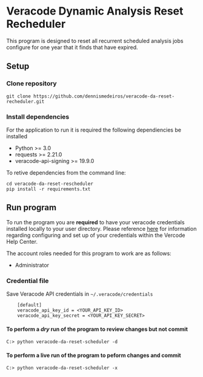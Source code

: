# Veracode Dynamic Analysis Reset Recheduler
This program is designed to reset all recurrent scheduled analysis jobs configure for one year that it finds that have expired.


## Setup
### Clone repository
```
git clone https://github.com/dennismedeiros/veracode-da-reset-recheduler.git
```

### Install dependencies
For the application to run it is required the following dependiencies be installed
* Python >= 3.0  
* requests >= 2.21.0
* veracode-api-signing >= 19.9.0

To retive dependencies from the command line:

```
cd veracode-da-reset-rescheduler
pip install -r requirements.txt
```

## Run program
To run the program you are **required** to have your veracode credentials installed locally to your user directory. Please reference [here](https://help.veracode.com/r/c_configure_api_cred_file) for information regarding configuring and set up of your credentials within the Vercode Help Center. 

The account roles needed for this program to work are as follows:
* Administrator

### Credential file
Save Veracode API credentials in `~/.veracode/credentials`
```
    [default]
    veracode_api_key_id = <YOUR_API_KEY_ID>
    veracode_api_key_secret = <YOUR_API_KEY_SECRET>
```
#### To perform a *dry* run of the program to review changes but not commit
```
C:> python veracode-da-reset-scheduler -d
```
#### To perform a **live** run of the program to peform changes and commit
```
C:> python veracode-da-reset-scheduler -x
```